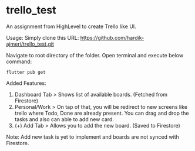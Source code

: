 # trello_test
 An assignment from HighLevel to create Trello like UI.
 
Usage:
Simply clone this URL:
https://github.com/hardik-ajmeri/trello_test.git

Navigate to root directory of the folder.
Open terminal and execute below command:
```
flutter pub get
```

Added Features:
1. Dashboard Tab > Shows list of available boards. (Fetched from Firestore)
2. Personal/Work > On tap of that, you will be redirect to new screens like trello where Todo, Done are already present.
   You can drag and drop the tasks and also can able to add new card.
3. (+) Add Tab > Allows you to add the new board. (Saved to Firestore)

Note: Add new task is yet to implement and boards are not synced with Firestore. 
